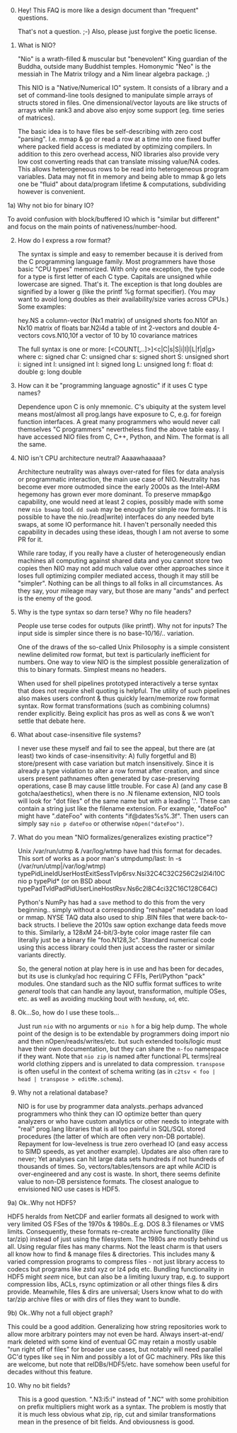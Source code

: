 0) Hey!  This FAQ is more like a design document than "frequent" questions.

    That's not a question. ;-)  Also, please just forgive the poetic license.

1) What is NIO?

    "Nio" is a wrath-filled & muscular but "benevolent" King guardian of the
    Buddha, outside many Buddhist temples.  Homonymic "Neo" is the messiah in
    The Matrix trilogy and a Nim linear algebra package. ;)

    This NIO is a "Native/Numerical IO" system.  It consists of a library and a
    set of command-line tools designed to manipulate simple arrays of structs
    stored in files.  One dimensional/vector layouts are like structs of arrays
    while rank3 and above also enjoy some support (eg. time series of matrices).

    The basic idea is to have files be self-describing with zero cost "parsing".
    I.e. mmap & go or read a row at a time into one fixed buffer where packed
    field access is mediated by optimizing compilers.  In addition to this zero
    overhead access, NIO libraries also provide very low cost converting reads
    that can translate missing value/NA codes.  This allows heterogeneous rows
    to be read into heterogeneous program variables.  Data may not fit in memory
    and being able to mmap & go lets one be "fluid" about data/program lifetime
    & computations, subdividing however is convenient.

1a) Why not bio for binary IO?

   To avoid confusion with block/buffered IO which is "similar but different"
   and focus on the main points of nativeness/number-hood.

2) How do I express a row format?

    The syntax is simple and easy to remember because it is derived from the C
    programming language family.  Most programmers have those basic "CPU types"
    memorized.  With only one exception, the type code for a type is first
    letter of each C type.  Capitals are unsigned while lowercase are signed.
    That's it.  The exception is that long doubles are signified by a lower g
    (like the printf %g format specifier).  (You may want to avoid long doubles
    as their availability/size varies across CPUs.) Some examples:

      hey.NS        a column-vector (Nx1 matrix) of unsigned shorts
      foo.N10f      an Nx10 matrix of floats
      bar.N2i4d     a table of int 2-vectors and double 4-vectors
      covs.N10,10f  a vector of 10 by 10 covariance matrices

    The full syntax is one or more:
      [<COUNT[,..]>]<c|C|s|S|i|I|l|L|f|d|g>
    where
      c: signed char    C: unsigned char
      s: signed short   S: unsigned short
      i: signed int     I: unsigned int
      l: signed long    L: unsigned long
      f: float          d: double           g: long double

3) How can it be "programming language agnostic" if it uses C type names?

    Dependence upon C is only mnemonic.  C's ubiquity at the system level means
    most/almost all prog.langs have exposure to C, e.g. for foreign function
    interfaces.  A great many programmers who would never call themselves "C
    programmers" nevertheless find the above table easy.  I have accessed NIO
    files from C, C++, Python, and Nim.  The format is all the same.

4) NIO isn't CPU architecture neutral?  Aaaawhaaaaa?

    Architecture neutrality was always over-rated for files for data analysis or
    programmatic interaction, the main use case of NIO.  Neutrality has become
    ever more outmoded since the early 2000s as the Intel-ARM hegemony has grown
    ever more dominant.  To preserve mmap&go capability, one would need at least
    2 copies, possibly made with some new `nio bswap` tool.  `dd swab` may be
    enough for simple row formats.  It is possible to have the nio.(read|write)
    interfaces do any needed byte swaps, at some IO performance hit.  I haven't
    personally needed this capability in decades using these ideas, though I am
    not averse to some PR for it.

    While rare today, if you really have a cluster of heterogeneously endian
    machines all computing against shared data and you cannot store two copies
    then NIO may not add much value over other approaches since it loses full
    optimizing compiler mediated access, though it may still be "simpler".
    Nothing can be all things to all folks in all circumstances.  As they say,
    your mileage may vary, but those are many "ands" and perfect is the enemy of
    the good.

5) Why is the type syntax so darn terse?  Why no file headers?

    People use terse codes for outputs (like printf).  Why not for inputs?
    The input side is simpler since there is no base-10/16/.. variation.

    One of the draws of the so-called Unix Philosophy is a simple consistent
    newline delimited row format, but text is particularly inefficient for
    numbers.  One way to view NIO is the simplest possible generalization of
    this to binary formats.  Simplest means no headers.

    When used for shell pipelines prototyped interactively a terse syntax that
    does not require shell quoting is helpful.  The utility of such pipelines
    also makes users confront & thus quickly learn/memorize row format syntax.
    Row format transformations (such as combining columns) render explicitly.
    Being explicit has pros as well as cons & we won't settle that debate here.

6) What about case-insensitive file systems?

    I never use these myself and fail to see the appeal, but there are (at
    least) two kinds of case-insensitivity: A) fully forgetful and B)
    store/present with case variation but match insensitively.  Since it is
    already a type violation to alter a row format after creation, and since
    users present pathnames often generated by case-preserving operations, case
    B may cause little trouble.  For case A) (and any case B gotcha/aesthetics),
    when there is no .N filename extension, NIO tools will look for "dot files"
    of the same name but with a leading '.'.  These can contain a string just
    like the filename extension.  For example, "dateFoo" might have ".dateFoo"
    with contents "if@dates%s%.3f".  Then users can simply say `nio p dateFoo`
    or otherwise `nOpen("dateFoo")`.

7) What do you mean "NIO formalizes/generalizes existing practice"?

    Unix /var/run/utmp & /var/log/wtmp have had this format for decades.  This
    sort of works as a poor man's utmpdump/last:
      ln -s (/var/run/utmp|/var/log/wtmp) \
        typePidLineIdUserHostExitSessTvIp6rsv.Nsi32C4C32C256C2sl2l4i10C
      nio p typePid*
    (or on BSD about typePadTvIdPadPidUserLineHostRsv.Ns6c2l8C4ci32C16C128C64C)

    Python's NumPy has had a `save` method to do this from the very beginning..
    simply without a corresponding "reshape" metadata on load or mmap.  NYSE TAQ
    data also used to ship .BIN files that were back-to-back structs.  I believe
    the 2010s saw option exchange data feeds move to this.  Similarly, a 128xM
    24-bit/3-byte color image raster file can literally just be a binary file
    "foo.N128,3c".  Standard numerical code using this access library could then
    just access the raster or similar variants directly.

    So, the general notion at play here is in use and has been for decades, but
    its use is clunky/ad hoc requiring C FFIs, Perl/Python "pack" modules.  One
    standard such as the NIO suffix format suffices to write *general* tools
    that can handle any layout, transformation, multiple OSes, etc. as well as
    avoiding mucking bout with `hexdump`, `od`, etc.

8) Ok...So, how do I use these tools...

    Just run `nio` with no arguments or `nio h` for a big help dump.  The whole
    point of the design is to be extendable by programmers doing import nio and
    then nOpen/reads/writes/etc. but such extended tools/logic must have their
    own documentation, but they can share the `n-foo` namespace if they want.
    Note that `nio zip` is named after functional PL terms|real world clothing
    zippers and is unrelated to data compression.  `transpose` is often useful
    in the context of schema writing (as in `c2tsv < foo | head | transpose >
    editMe.schema`).

9) Why not a relational database?

    NIO is for use by programmer data analysts..perhaps advanced programmers who
    think they can IO optimize better than query analyzers or who have custom
    analytics or other needs to integrate with "real" prog.lang libraries that
    is all too painful in SQL/SQL stored procedures (the latter of which are
    often very non-DB portable).  Repayment for low-levelness is true zero
    overhead IO (and easy access to SIMD speeds, as yet another example).
    Updates are also often rare to never; Yet analyses can hit large data sets
    hundreds if not hundreds of thousands of times.  So, vectors/tables/tensors
    are apt while ACID is over-engineered and any cost is waste.  In short,
    there seems definite value to non-DB persistence formats.  The closest
    analogue to envisioned NIO use cases is HDF5.

9a) Ok..Why not HDF5?

   HDF5 heralds from NetCDF and earlier formats all designed to work with very
   limited OS FSes of the 1970s & 1980s..E.g. DOS 8.3 filenames or VMS limits.
   Consequently, these formats re-create archive functionality (like tar/zip)
   instead of just using the filesystem.  The 1980s are mostly behind us all.
   Using regular files has many charms.  Not the least charm is that users all
   know how to find & manage files & directories.  This includes many & varied
   compression programs to compress files - not just library access to codecs
   but programs like zstd xyz or lz4 pdq etc.  Bundling functionality in HDF5
   might *seem* nice, but can also be a limiting luxury trap, e.g. to support
   compression libs, ACLs, rsync optimization or all other things files & dirs
   provide.  Meanwhile, files & dirs are universal; Users know what to do with
   tar/zip archive files or with dirs of files they want to bundle.

9b) Ok..Why not a full object graph?

   This could be a good addition.  Generalizing how string repositories work to
   allow more arbitrary pointers may not even be hard.  Always insert-at-end/
   mark deleted with some kind of eventual GC may retain a mostly usable "run
   right off of files" for broader use cases, but notably will need parallel
   GC'd types like `seq` in Nim and possibly a lot of GC machinery.  PRs like
   this are welcome, but note that relDBs/HDF5/etc. have somehow been useful
   for decades without this feature.

10) Why no bit fields?

    This is a good question.  ".N3:i5:i" instead of ".NC" with some prohibition
    on prefix multipliers might work as a syntax.  The problem is mostly that it
    is much less obvious what zip, rip, cut and similar transformations mean in
    the presence of bit fields.  And obviousness is good.
